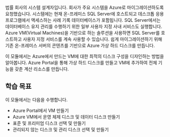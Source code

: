 법률 회사의 시스템 설계자입니다. 회사가 주요 시스템을 Azure로 마이그레이션하도록 요청했습니다. 시스템에는 현재 온-프레미스 SQL Server에 호스트되고 데스크톱 응용 프로그램에서 액세스하는 사례 기록 데이터베이스가 포함됩니다. SQL Server에서는 데이터베이스 유지 관리를 수행하기 위한 일부 사용자 지정 사내 서비스도 실행합니다. Azure VM(Virtual Machines)을 기반으로 하는 솔루션을 사용하면 SQL Server를 호스트하고 사용자 지정 서비스를 계속 사용할 수 있습니다. 쉽게 마이그레이션하기 위해 기존 온-프레미스 서버의 콘텐츠를 기반으로 Azure 가상 하드 디스크를 만듭니다.

이 모듈에서는 Azure에서 만드는 VM에 대한 최적의 디스크 구성을 디자인하는 방법을 알아봅니다. Azure Portal을 통해 가상 하드 디스크를 만들고 VM에 추가하여 전체 기능을 갖춘 계산 리소스를 만듭니다.

## <a name="learning-objectives"></a>학습 목표

이 모듈에서는 다음을 수행합니다.

- Azure Portal에서 VM 만들기
- Azure VM에서 운영 체제 디스크 및 데이터 디스크 만들기
- 표준 및 프리미엄 디스크 선택 및 만들기
- 관리되지 않는 디스크 및 관리 디스크 선택 및 만들기